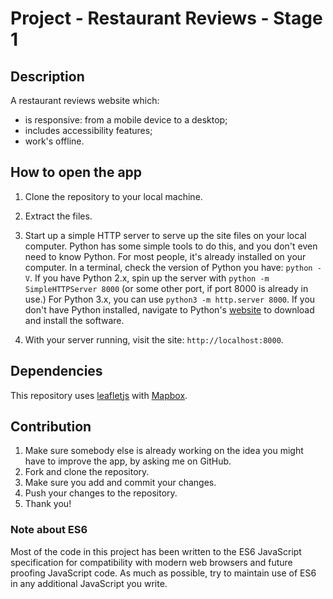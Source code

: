 # Project - Restaurant Reviews - Stage 1

## Description

A restaurant reviews website which:
* is responsive: from a mobile device to a desktop;
* includes accessibility features;
* work's offline.

## How to open the app

1. Clone the repository to your local machine.

2. Extract the files.  

3. Start up a simple HTTP server to serve up the site files on your local computer. Python has some simple tools to do this, and you don't even need to know Python. For most people, it's already installed on your computer. In a terminal, check the version of Python you have: `python -V`. If you have Python 2.x, spin up the server with `python -m SimpleHTTPServer 8000` (or some other port, if port 8000 is already in use.) For Python 3.x, you can use `python3 -m http.server 8000`. If you don't have Python installed, navigate to Python's [website](https://www.python.org/) to download and install the software.

4. With your server running, visit the site: `http://localhost:8000`.

## Dependencies

This repository uses [leafletjs](https://leafletjs.com/) with [Mapbox](https://www.mapbox.com/).

## Contribution
1. Make sure somebody else is already working on the idea you might have to improve the app, by asking me on GitHub.
2. Fork and clone the repository.
3. Make sure you add and commit your changes.
4. Push your changes to the repository.
5. Thank you!

### Note about ES6

Most of the code in this project has been written to the ES6 JavaScript specification for compatibility with modern web browsers and future proofing JavaScript code. As much as possible, try to maintain use of ES6 in any additional JavaScript you write.
